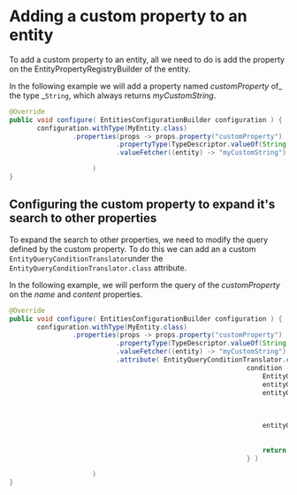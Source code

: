 # Adding a custom property to an entity

To add a custom property to an entity, all we need to do is add the property on the EntityPropertyRegistryBuilder of the entity.

In the following example we will add a property named _customProperty_ of_ the type _`String`, which always returns _myCustomString_.

```java
@Override
public void configure( EntitiesConfigurationBuilder configuration ) {
       configuration.withType(MyEntity.class)
                .properties(props -> props.property("customProperty")
                           .propertyType(TypeDescriptor.valueOf(String.class))
                           .valueFetcher((entity) -> "myCustomString")

                     )
}
```

## Configuring the custom property to expand it's search to other properties

To expand the search to other properties, we need to modify the query defined by the custom property. To do this we can add an a custom `EntityQueryConditionTranslator`under the `EntityQueryConditionTranslator.class` attribute.

In the following example, we will perform the query of the _customProperty_ on the _name_ and _content_ properties.

```java
@Override
public void configure( EntitiesConfigurationBuilder configuration ) {
       configuration.withType(MyEntity.class)
                .properties(props -> props.property("customProperty")
                           .propertyType(TypeDescriptor.valueOf(String.class))
                           .valueFetcher((entity) -> "myCustomString")
                           .attribute( EntityQueryConditionTranslator.class,
                                                            condition -> {
                                                                EntityQuery entityQuery = new EntityQuery();
                                                                entityQuery.setOperand( EntityQueryOps.OR );
                                                                entityQuery.add(
                                                                        new EntityQueryCondition( "name",
                                                                                                  condition.getOperand(),
                                                                                                  condition.getArguments() ) );
                                                                entityQuery.add(
                                                                        new EntityQueryCondition( "content", condition.getOperand(),
                                                                                                  condition.getArguments() ) );
                                                                return entityQuery;
                                                            } )

                     )
}
```



